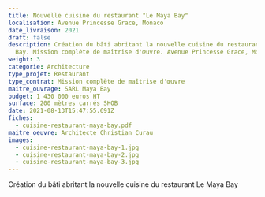 ```yaml
---
title: Nouvelle cuisine du restaurant "Le Maya Bay"
localisation: Avenue Princesse Grace, Monaco
date_livraison: 2021
draft: false
description: Création du bâti abritant la nouvelle cuisine du restaurant Le Maya
  Bay. Mission complète de maîtrise d'œuvre. Avenue Princesse Grace, Monaco.
weight: 3
categorie: Architecture
type_projet: Restaurant
type_contrat: Mission complète de maîtrise d'œuvre
maitre_ouvrage: SARL Maya Bay
budget: 1 430 000 euros HT
surface: 200 mètres carrés SHOB
date: 2021-08-13T15:47:55.691Z
fiches:
  - cuisine-restaurant-maya-bay.pdf
maitre_oeuvre: Architecte Christian Curau
images:
  - cuisine-restaurant-maya-bay-1.jpg
  - cuisine-restaurant-maya-bay-2.jpg
  - cuisine-restaurant-maya-bay-3.jpg
---
```

Création du bâti abritant la nouvelle cuisine du restaurant Le Maya Bay
